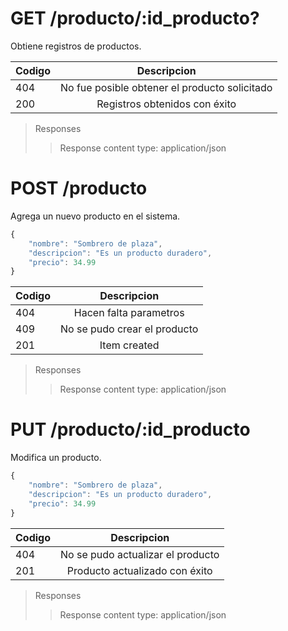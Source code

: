 
# GET /producto/:id_producto?


Obtiene registros de productos.

| Codigo | Descripcion |
|-----------|:-----------:| 
| 404 | No fue posible obtener el producto solicitado |
| 200 | Registros obtenidos con éxito |
>Responses
>>Response content type: application/json


# POST /producto


Agrega un nuevo producto en el sistema.
``` js
{
    "nombre": "Sombrero de plaza",
    "descripcion": "Es un producto duradero",
    "precio": 34.99
}
```


| Codigo | Descripcion |
|-----------|:-----------:| 
| 404 | Hacen falta parametros|
| 409 | No se pudo crear el producto |
| 201 | Item created |

>Responses
>>Response content type: application/json


# PUT /producto/:id_producto


Modifica un producto.
``` js
{
    "nombre": "Sombrero de plaza",
    "descripcion": "Es un producto duradero",
    "precio": 34.99
}
```


| Codigo | Descripcion |
|-----------|:-----------:| 
| 404 | No se pudo actualizar el producto|
| 201 | Producto actualizado con éxito |

>Responses
>>Response content type: application/json